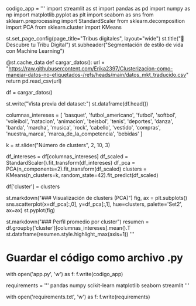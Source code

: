 codigo_app = '''
import streamlit as st
import pandas as pd
import numpy as np
import matplotlib.pyplot as plt
import seaborn as sns
from sklearn.preprocessing import StandardScaler
from sklearn.decomposition import PCA
from sklearn.cluster import KMeans

st.set_page_config(page_title="Tribus digitales", layout="wide")
st.title("🧠 Descubre tu Tribu Digital")
st.subheader("Segmentación de estilo de vida con Machine Learning")

@st.cache_data
def cargar_datos():
    url = "https://raw.githubusercontent.com/Erika2397/Clusterizacion-como-manejar-datos-no-etiquetados-/refs/heads/main/datos_mkt_traducido.csv"
    return pd.read_csv(url)

df = cargar_datos()

st.write("Vista previa del dataset:")
st.dataframe(df.head())

columnas_intereses = [
    'basquet', 'futbol_americano', 'futbol', 'softbol', 'voleibol', 'natacion',
    'animacion', 'beisbol', 'tenis', 'deportes', 'danza', 'banda',
    'marcha', 'musica', 'rock', 'cabello', 'vestido', 'compras', 'nuestra_marca',
    'marca_de_la_competencia', 'bebidas'
]

k = st.slider("Número de clusters", 2, 10, 3)

df_intereses = df[columnas_intereses]
df_scaled = StandardScaler().fit_transform(df_intereses)
df_pca = PCA(n_components=2).fit_transform(df_scaled)
clusters = KMeans(n_clusters=k, random_state=42).fit_predict(df_scaled)

df['cluster'] = clusters

st.markdown("### Visualización de clusters (PCA)")
fig, ax = plt.subplots()
sns.scatterplot(x=df_pca[:,0], y=df_pca[:,1], hue=clusters, palette='Set2', ax=ax)
st.pyplot(fig)

st.markdown("### Perfil promedio por cluster")
resumen = df.groupby('cluster')[columnas_intereses].mean().T
st.dataframe(resumen.style.highlight_max(axis=1))
'''

# Guardar el código como archivo .py
with open('app.py', 'w') as f:
    f.write(codigo_app)

requirements = '''
pandas
numpy
scikit-learn
matplotlib
seaborn
streamlit
'''

with open('requirements.txt', 'w') as f:
    f.write(requirements)
